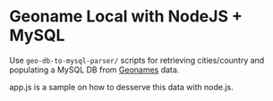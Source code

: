 # Geoname Local with NodeJS + MySQL

Use `geo-db-to-mysql-parser/` scripts for retrieving cities/country and populating a MySQL DB from [Geonames](http://download.geonames.org/export/dump/) data.

app.js is a sample on how to desserve this data with node.js.

